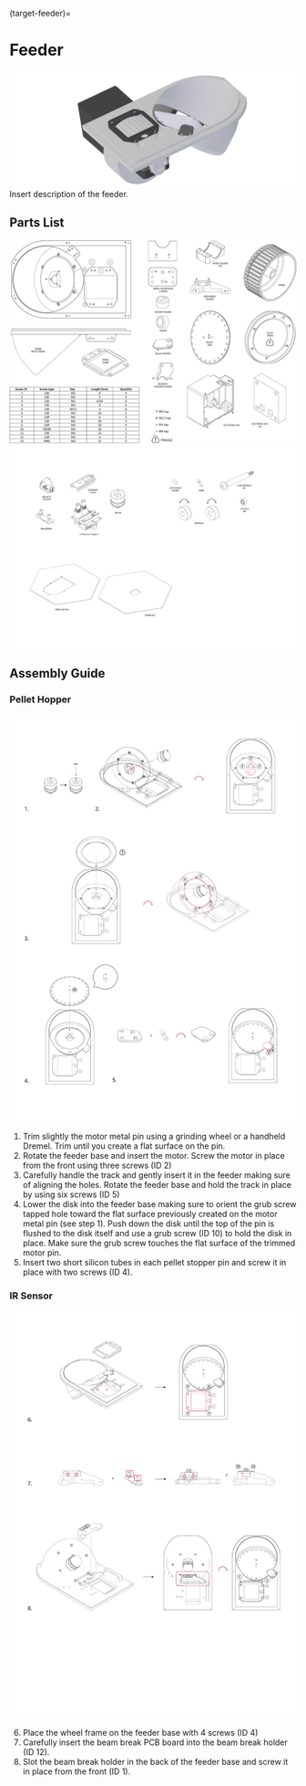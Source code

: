 (target-feeder)=
# Feeder
![Feeder](../../_static/images/feeder.png)
Insert description of the feeder.

## Parts List
![Parts1](../../_static/images/feeder-main.png)
![Parts2](../../_static/images/feeder-parts.png)

## Assembly Guide
### Pellet Hopper
![Assembly](../../_static/images/feeder-pellet-hopper.png)

1. Trim slightly the motor metal pin using a grinding wheel or a handheld Dremel. Trim until you create a flat surface on the pin. 
2. Rotate the feeder base and insert the motor. Screw the motor in place from the front using three screws (ID 2)
3. Carefully handle the track and gently insert it in the feeder making sure of aligning the holes. Rotate the feeder base and hold the track in place by using six screws (ID 5)
4. Lower the disk into the feeder base making sure to orient the grub screw tapped hole toward the flat surface previously created on the motor metal pin (see step 1). Push down the disk until the top of the pin is flushed to the disk itself and use a grub screw (ID 10) to hold the disk in place. Make sure the grub screw touches the flat surface of the trimmed motor pin.
5. Insert two short silicon tubes in each pellet stopper pin and screw it in place with two screws (ID 4). 

### IR Sensor
![Assembly](../../_static/images/feeder-ir-sensor.png)

6. Place the wheel frame on the feeder base with 4 screws (ID 4)
7. Carefully insert the beam break PCB board into the beam break holder (ID 12).
8. Slot the beam break holder in the back of the feeder base and screw it in place from the front (ID 1).

